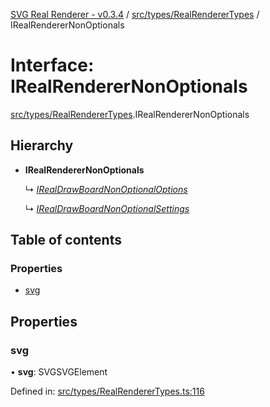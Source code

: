 [SVG Real Renderer - v0.3.4](../docs.md) / [src/types/RealRendererTypes](../modules/src_types_realrenderertypes.md) / IRealRendererNonOptionals

# Interface: IRealRendererNonOptionals

[src/types/RealRendererTypes](../modules/src_types_realrenderertypes.md).IRealRendererNonOptionals

## Hierarchy

* **IRealRendererNonOptionals**

  ↳ [*IRealDrawBoardNonOptionalOptions*](src_types_realdrawboardtypes.irealdrawboardnonoptionaloptions.md)

  ↳ [*IRealDrawBoardNonOptionalSettings*](src_types_realdrawboardtypes.irealdrawboardnonoptionalsettings.md)

## Table of contents

### Properties

- [svg](src_types_realrenderertypes.irealrenderernonoptionals.md#svg)

## Properties

### svg

• **svg**: SVGSVGElement

Defined in: [src/types/RealRendererTypes.ts:116](https://github.com/HarshKhandeparkar/svg-real-renderer/blob/449f651/src/types/RealRendererTypes.ts#L116)
